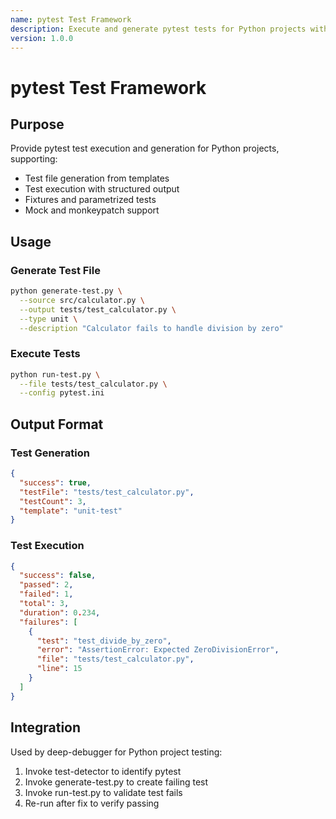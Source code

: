 ```yaml
---
name: pytest Test Framework
description: Execute and generate pytest tests for Python projects with fixtures, parametrization, and mocking support
version: 1.0.0
---
```


# pytest Test Framework

## Purpose

Provide pytest test execution and generation for Python projects, supporting:
- Test file generation from templates
- Test execution with structured output
- Fixtures and parametrized tests
- Mock and monkeypatch support

## Usage

### Generate Test File

```bash
python generate-test.py \
  --source src/calculator.py \
  --output tests/test_calculator.py \
  --type unit \
  --description "Calculator fails to handle division by zero"
```

### Execute Tests

```bash
python run-test.py \
  --file tests/test_calculator.py \
  --config pytest.ini
```

## Output Format

### Test Generation
```json
{
  "success": true,
  "testFile": "tests/test_calculator.py",
  "testCount": 3,
  "template": "unit-test"
}
```

### Test Execution
```json
{
  "success": false,
  "passed": 2,
  "failed": 1,
  "total": 3,
  "duration": 0.234,
  "failures": [
    {
      "test": "test_divide_by_zero",
      "error": "AssertionError: Expected ZeroDivisionError",
      "file": "tests/test_calculator.py",
      "line": 15
    }
  ]
}
```

## Integration

Used by deep-debugger for Python project testing:
1. Invoke test-detector to identify pytest
2. Invoke generate-test.py to create failing test
3. Invoke run-test.py to validate test fails
4. Re-run after fix to verify passing
